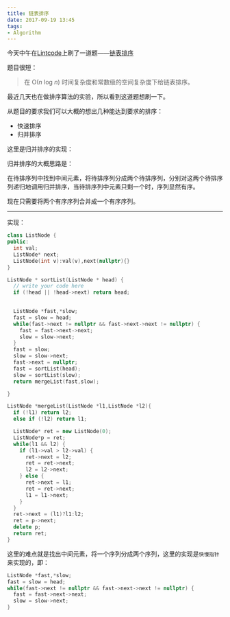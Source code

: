 ```yaml
---
title: 链表排序
date: 2017-09-19 13:45
tags:
- Algorithm
---
```

今天中午在[Lintcode](http://www.lintcode.com)上刷了一道题——[链表排序](http://www.lintcode.com/zh-cn/problem/sort-list/)

题目很短：

> 在 O(*n* log *n*) 时间复杂度和常数级的空间复杂度下给链表排序。

最近几天也在做排序算法的实验，所以看到这道题想刷一下。

从题目的要求我们可以大概的想出几种能达到要求的排序：

- 快速排序
- 归并排序

这里是归并排序的实现：

归并排序的大概思路是：

在待排序列中找到中间元素，将待排序列分成两个待排序列，分别对这两个待排序列递归地调用归并排序，当待排序列中元素只剩一个时，序列显然有序。

现在只需要将两个有序序列合并成一个有序序列。



---

实现：

```cpp
class ListNode {
public:
  int val;
  ListNode* next;
  ListNode(int v):val(v),next(nullptr){}
}

ListNode * sortList(ListNode * head) {
  // write your code here
  if (!head || !head->next) return head;

  
  ListNode *fast,*slow;
  fast = slow = head;
  while(fast->next != nullptr && fast->next->next != nullptr) {
    fast = fast->next->next;
    slow = slow->next;
  }
  fast = slow;
  slow = slow->next;
  fast->next = nullptr;
  fast = sortList(head);
  slow = sortList(slow);
  return mergeList(fast,slow);

}

ListNode *mergeList(ListNode *l1,ListNode *l2){
  if (!l1) return l2;
  else if (!l2) return l1;

  ListNode* ret = new ListNode(0);
  ListNode*p = ret;
  while(l1 && l2) {
    if (l1->val > l2->val) {
      ret->next = l2;
      ret = ret->next;
      l2 = l2->next;
    } else {
      ret->next = l1;
      ret = ret->next;
      l1 = l1->next;
    }
  }
  ret->next = (l1)?l1:l2;
  ret = p->next;
  delete p;
  return ret;
}
```

这里的难点就是找出中间元素，将一个序列分成两个序列，这里的实现是`快慢指针`来实现的，即：

```cpp
ListNode *fast,*slow;
fast = slow = head;
while(fast->next != nullptr && fast->next->next != nullptr) {
  fast = fast->next->next;
  slow = slow->next;
}
```


